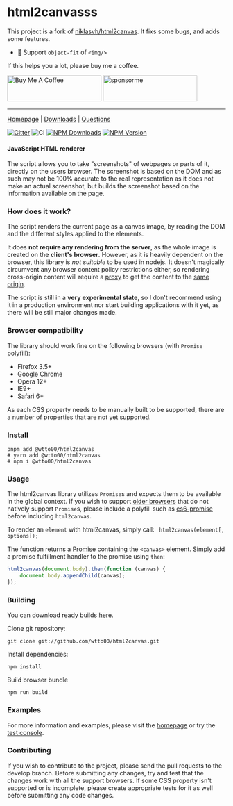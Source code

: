 # html2canvasss

This project is a fork of [niklasvh/html2canvas](https://github.com/niklasvh/html2canvas). It fixs some bugs, and adds some features.

-   🌟 Support `object-fit` of `<img/>`

If this helps you a lot, please buy me a coffee.

<a href="https://www.buymeacoffee.com/wtto00" target="_blank"><img src="https://cdn.buymeacoffee.com/buttons/v2/default-yellow.png" alt="Buy Me A Coffee" style="height: 60px !important;width: 217px !important;" ></a>
<a href="https://afdian.net/a/wtto00" target="_blank"><img style="height: 60px !important;width: 217px !important;" src="https://pic1.afdiancdn.com/static/img/welcome/button-sponsorme.jpg" alt="sponsorme"></a >

---

[Homepage](https://wtto00.github.io/html2canvas) | [Downloads](https://github.com/wtto00/html2canvas/releases) | [Questions](https://github.com/wtto00/html2canvas/discussions/categories/q-a)

[![Gitter](https://badges.gitter.im/Join%20Chat.svg)](https://gitter.im/niklasvh/html2canvas?utm_source=badge&utm_medium=badge&utm_campaign=pr-badge)
![CI](https://github.com/wtto00/html2canvas/workflows/CI/badge.svg?branch=master)
[![NPM Downloads](https://img.shields.io/npm/dm/@wtto00/html2canvas.svg)](https://www.npmjs.org/package/@wtto00/html2canvas)
[![NPM Version](https://img.shields.io/npm/v/@wtto00/html2canvas.svg)](https://www.npmjs.org/package/@wtto00/html2canvas)

#### JavaScript HTML renderer

The script allows you to take "screenshots" of webpages or parts of it, directly on the users browser. The screenshot is based on the DOM and as such may not be 100% accurate to the real representation as it does not make an actual screenshot, but builds the screenshot based on the information available on the page.

### How does it work?

The script renders the current page as a canvas image, by reading the DOM and the different styles applied to the elements.

It does **not require any rendering from the server**, as the whole image is created on the **client's browser**. However, as it is heavily dependent on the browser, this library is _not suitable_ to be used in nodejs.
It doesn't magically circumvent any browser content policy restrictions either, so rendering cross-origin content will require a [proxy](https://github.com/niklasvh/html2canvas/wiki/Proxies) to get the content to the [same origin](http://en.wikipedia.org/wiki/Same_origin_policy).

The script is still in a **very experimental state**, so I don't recommend using it in a production environment nor start building applications with it yet, as there will be still major changes made.

### Browser compatibility

The library should work fine on the following browsers (with `Promise` polyfill):

-   Firefox 3.5+
-   Google Chrome
-   Opera 12+
-   IE9+
-   Safari 6+

As each CSS property needs to be manually built to be supported, there are a number of properties that are not yet supported.

### Install

```shell
pnpm add @wtto00/html2canvas
# yarn add @wtto00/html2canvas
# npm i @wtto00/html2canvas
```

### Usage

The html2canvas library utilizes `Promise`s and expects them to be available in the global context. If you wish to
support [older browsers](http://caniuse.com/#search=promise) that do not natively support `Promise`s, please include a polyfill such as
[es6-promise](https://github.com/jakearchibald/es6-promise) before including `html2canvas`.

To render an `element` with html2canvas, simply call:
` html2canvas(element[, options]);`

The function returns a [Promise](https://developer.mozilla.org/en-US/docs/Web/JavaScript/Reference/Global_Objects/Promise) containing the `<canvas>` element. Simply add a promise fulfillment handler to the promise using `then`:

```js
html2canvas(document.body).then(function (canvas) {
    document.body.appendChild(canvas);
});
```

### Building

You can download ready builds [here](https://github.com/niklasvh/html2canvas/releases).

Clone git repository:

```shell
git clone git://github.com/wtto00/html2canvas.git
```

Install dependencies:

```shell
npm install
```

Build browser bundle

```shell
npm run build
```

### Examples

For more information and examples, please visit the [homepage](https://wtto00.github.io/html2canvas) or try the [test console](https://wtto00.github.io/html2canvas/tests/).

### Contributing

If you wish to contribute to the project, please send the pull requests to the develop branch. Before submitting any changes, try and test that the changes work with all the support browsers. If some CSS property isn't supported or is incomplete, please create appropriate tests for it as well before submitting any code changes.
